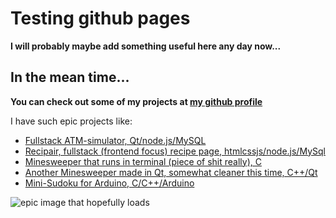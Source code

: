 # Testing github pages

**I will probably maybe add something useful here any day now...**

## In the mean time...

**You can check out some of my projects at [my github profile](https://github.com/Wh1teh)**

I have such epic projects like:
- [Fullstack ATM-simulator, Qt/node.js/MySQL](https://github.com/Wh1teh/banksimul_2023_22spo_group_18)
- [Recipair, fullstack (frontend focus) recipe page, htmlcssjs/node.js/MySql](https://github.com/Wh1teh/recipair)
- [Minesweeper that runs in terminal (piece of shit really), C](https://github.com/Wh1teh/minesweeperXD)
- [Another Minesweeper made in Qt, somewhat cleaner this time, C++/Qt](https://github.com/Wh1teh/qMinesweeperXD)
- [Mini-Sudoku for Arduino, C/C++/Arduino](https://github.com/Wh1teh/sudokuPrototype/blob/master/SimulationCode/minisudokuSimCode/minisudokuSimCode.ino)

![epic image that hopefully loads](https://cdn.discordapp.com/attachments/668714236515713024/1029067744819302461/unknown.png?ex=65369f05&is=65242a05&hm=26b26498ec55b1d7c40c283cd8cc409106241d1732c45ac05eedea85a507e148&)
